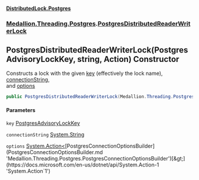 #### [DistributedLock.Postgres](README.md 'README')
### [Medallion.Threading.Postgres](Medallion.Threading.Postgres.md 'Medallion.Threading.Postgres').[PostgresDistributedReaderWriterLock](PostgresDistributedReaderWriterLock.md 'Medallion.Threading.Postgres.PostgresDistributedReaderWriterLock')

## PostgresDistributedReaderWriterLock(PostgresAdvisoryLockKey, string, Action<PostgresConnectionOptionsBuilder>) Constructor

Constructs a lock with the given [key](PostgresDistributedReaderWriterLock..ctor.Gk53rLHLcZCRtaFskSoaPw.md#Medallion.Threading.Postgres.PostgresDistributedReaderWriterLock.PostgresDistributedReaderWriterLock(Medallion.Threading.Postgres.PostgresAdvisoryLockKey,string,System.Action_Medallion.Threading.Postgres.PostgresConnectionOptionsBuilder_).key 'Medallion.Threading.Postgres.PostgresDistributedReaderWriterLock.PostgresDistributedReaderWriterLock(Medallion.Threading.Postgres.PostgresAdvisoryLockKey, string, System.Action<Medallion.Threading.Postgres.PostgresConnectionOptionsBuilder>).key') (effectively the lock name), [connectionString](PostgresDistributedReaderWriterLock..ctor.Gk53rLHLcZCRtaFskSoaPw.md#Medallion.Threading.Postgres.PostgresDistributedReaderWriterLock.PostgresDistributedReaderWriterLock(Medallion.Threading.Postgres.PostgresAdvisoryLockKey,string,System.Action_Medallion.Threading.Postgres.PostgresConnectionOptionsBuilder_).connectionString 'Medallion.Threading.Postgres.PostgresDistributedReaderWriterLock.PostgresDistributedReaderWriterLock(Medallion.Threading.Postgres.PostgresAdvisoryLockKey, string, System.Action<Medallion.Threading.Postgres.PostgresConnectionOptionsBuilder>).connectionString'),  
and [options](PostgresDistributedReaderWriterLock..ctor.Gk53rLHLcZCRtaFskSoaPw.md#Medallion.Threading.Postgres.PostgresDistributedReaderWriterLock.PostgresDistributedReaderWriterLock(Medallion.Threading.Postgres.PostgresAdvisoryLockKey,string,System.Action_Medallion.Threading.Postgres.PostgresConnectionOptionsBuilder_).options 'Medallion.Threading.Postgres.PostgresDistributedReaderWriterLock.PostgresDistributedReaderWriterLock(Medallion.Threading.Postgres.PostgresAdvisoryLockKey, string, System.Action<Medallion.Threading.Postgres.PostgresConnectionOptionsBuilder>).options')

```csharp
public PostgresDistributedReaderWriterLock(Medallion.Threading.Postgres.PostgresAdvisoryLockKey key, string connectionString, System.Action<Medallion.Threading.Postgres.PostgresConnectionOptionsBuilder>? options=null);
```
#### Parameters

<a name='Medallion.Threading.Postgres.PostgresDistributedReaderWriterLock.PostgresDistributedReaderWriterLock(Medallion.Threading.Postgres.PostgresAdvisoryLockKey,string,System.Action_Medallion.Threading.Postgres.PostgresConnectionOptionsBuilder_).key'></a>

`key` [PostgresAdvisoryLockKey](PostgresAdvisoryLockKey.md 'Medallion.Threading.Postgres.PostgresAdvisoryLockKey')

<a name='Medallion.Threading.Postgres.PostgresDistributedReaderWriterLock.PostgresDistributedReaderWriterLock(Medallion.Threading.Postgres.PostgresAdvisoryLockKey,string,System.Action_Medallion.Threading.Postgres.PostgresConnectionOptionsBuilder_).connectionString'></a>

`connectionString` [System.String](https://docs.microsoft.com/en-us/dotnet/api/System.String 'System.String')

<a name='Medallion.Threading.Postgres.PostgresDistributedReaderWriterLock.PostgresDistributedReaderWriterLock(Medallion.Threading.Postgres.PostgresAdvisoryLockKey,string,System.Action_Medallion.Threading.Postgres.PostgresConnectionOptionsBuilder_).options'></a>

`options` [System.Action&lt;](https://docs.microsoft.com/en-us/dotnet/api/System.Action-1 'System.Action`1')[PostgresConnectionOptionsBuilder](PostgresConnectionOptionsBuilder.md 'Medallion.Threading.Postgres.PostgresConnectionOptionsBuilder')[&gt;](https://docs.microsoft.com/en-us/dotnet/api/System.Action-1 'System.Action`1')